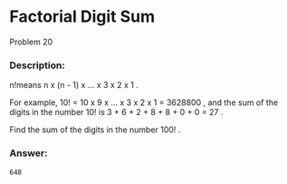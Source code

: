 # Factorial Digit Sum
Problem 20
### Description:
n!means n x (n - 1) x ... x 3 x 2 x 1
.

For example, 10! = 10 x 9 x ... x 3 x 2 x 1 = 3628800
,
and the sum of the digits in the number 10!
 is 3 + 6 + 2 + 8 + 8 + 0 + 0 = 27
.

Find the sum of the digits in the number 100!
.

### Answer:
```
648
```